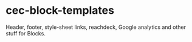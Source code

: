 # cec-block-templates

Header, footer, style-sheet links, reachdeck, Google analytics and other stuff for Blocks.
